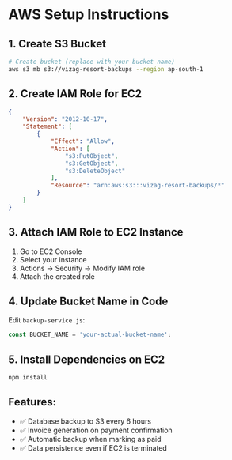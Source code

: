 # AWS Setup Instructions

## 1. Create S3 Bucket
```bash
# Create bucket (replace with your bucket name)
aws s3 mb s3://vizag-resort-backups --region ap-south-1
```

## 2. Create IAM Role for EC2
```json
{
    "Version": "2012-10-17",
    "Statement": [
        {
            "Effect": "Allow",
            "Action": [
                "s3:PutObject",
                "s3:GetObject",
                "s3:DeleteObject"
            ],
            "Resource": "arn:aws:s3:::vizag-resort-backups/*"
        }
    ]
}
```

## 3. Attach IAM Role to EC2 Instance
1. Go to EC2 Console
2. Select your instance
3. Actions → Security → Modify IAM role
4. Attach the created role

## 4. Update Bucket Name in Code
Edit `backup-service.js`:
```javascript
const BUCKET_NAME = 'your-actual-bucket-name';
```

## 5. Install Dependencies on EC2
```bash
npm install
```

## Features:
- ✅ Database backup to S3 every 6 hours
- ✅ Invoice generation on payment confirmation
- ✅ Automatic backup when marking as paid
- ✅ Data persistence even if EC2 is terminated